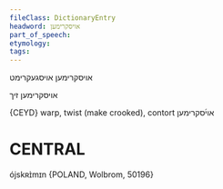 ```yaml
---
fileClass: DictionaryEntry
headword: אויסקרימען
part_of_speech: 
etymology: 
tags: 
---
```

אויסקרימען
אויסגעקרימט

אויסקרימען זיך

{CEYD}
warp, twist (make crooked), contort אוי֜סקרימען

CENTRAL
========

ójskʀɪ̀mɪn {POLAND, Wolbrom, 50196}